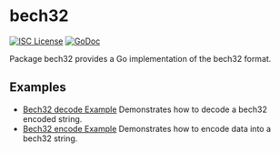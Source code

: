 bech32
==========

[![ISC License](http://img.shields.io/badge/license-ISC-blue.svg)](https://choosealicense.com/licenses/isc/)
[![GoDoc](https://godoc.org/github.com/ammm56/lings/util/bech32?status.png)](http://godoc.org/github.com/ammm56/lings/util/bech32)

Package bech32 provides a Go implementation of the bech32 format.

## Examples

* [Bech32 decode Example](http://godoc.org/github.com/ammm56/lings/util/bech32#example-Bech32Decode)
  Demonstrates how to decode a bech32 encoded string.
* [Bech32 encode Example](http://godoc.org/github.com/ammm56/lings/util/bech32#example-BechEncode)
  Demonstrates how to encode data into a bech32 string.

